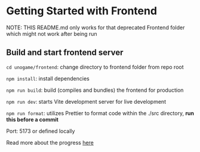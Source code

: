 # Getting Started with Frontend

NOTE: THIS README.md only works for that deprecated Frontend folder which might not work after being run

## Build and start frontend server

`cd unogame/frontend`: change directory to frontend folder from repo root

`npm install`: install dependencies

`npm run build`: build (compiles and bundles) the frontend for production

`npm run dev`: starts Vite development server for live development

`npm run format`: utilizes Prettier to format code within the ./src directory, **run this before a commit**

Port: 5173 or defined locally

Read more about the progress [here](https://docs.google.com/document/d/1Q7dy5t1PLPO-GSkX-l9Odzt26guablaQ6HB8vQvXcro/edit#heading=h.354dsx7n9cz3)
